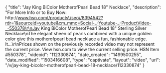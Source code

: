 {
    "title": "Jay King BiColor MotherofPearl Bead 18\" Necklace",
    "description": "For More Info or to Buy Now: http:\/\/www.hsn.com\/products\/seo\/8394542?rdr=1&sourceid=youtube&cm_mmc=Social-_-Youtube-_-ProductVideo-_-550378\r\nJay King BiColor MotherofPearl Bead 18\" Sterling Silver Necklace\nThe elegant sheen of pearls combined with a unique golden color give this motherofpearl bead necklace a fun, fashionable edge. It...\r\nPrices shown on the previously recorded video may not represent the current price.  View hsn.com to view the current selling price. HSN Item #550378",
    "videoid": "112330874",
    "date_created": "1499500255",
    "date_modified": "1503416608",
    "type": "captivate",
    "layout": "video",
    "url": "\/v\/jay-king-bicolor-motherofpearl-bead-18-necklace\/112330874"
}